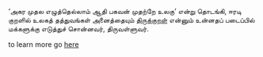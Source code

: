‘அகர முதல எழுத்தெல்லாம் ஆதி பகவன் முதற்றே உலகு’ என்று தொடங்கி, ஈரடி குறளில் உலகத் தத்துவங்கள் அனைத்தையும் 
[திருக்குறள்](Thirukural.md) என்னும் உன்னதப் படைப்பில் மக்களுக்கு எடுத்துச் சொன்னவர், திருவள்ளுவர்.

to learn more go [here](Thirukural.md)
